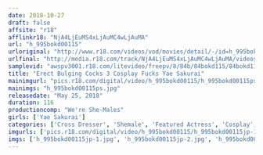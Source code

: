 ```yaml
---
date: 2018-10-27
draft: false
affsite: "r18"
afflinkr18: "NjA4LjEuMS4xLjAuMC4wLjAuMA"
url: "h_995bokd00115"
urloriginal: "http://www.r18.com/videos/vod/movies/detail/-/id=h_995bokd00115"
urlfinal: "http://media.r18.com/track/NjA4LjEuMS4xLjAuMC4wLjAuMA/videos/vod/movies/detail/-/id=h_995bokd00115"
samplevid: "awspv3001.r18.com/litevideo/freepv/8/84b/84bokd115/84bokd115_dmb_w.mp4"
title: "Erect Bulging Cocks 3 Cosplay Fucks Yae Sakurai"
mainimgurl: "pics.r18.com/digital/video/h_995bokd00115/h_995bokd00115ps.jpg"
mainimgs: "h_995bokd00115ps.jpg"
releasedate: "May 25, 2018"
duration: 116
productioncomp: "We're She-Males"
girls: ['Yae Sakurai']
categories: ['Cross Dresser', 'Shemale', 'Featured Actress', 'Cosplay', 'Creampie', 'Anal Sex', 'Hi-Def']
imgurls: ['pics.r18.com/digital/video/h_995bokd00115/h_995bokd00115jp-1.jpg', 'pics.r18.com/digital/video/h_995bokd00115/h_995bokd00115jp-2.jpg', 'pics.r18.com/digital/video/h_995bokd00115/h_995bokd00115jp-3.jpg', 'pics.r18.com/digital/video/h_995bokd00115/h_995bokd00115jp-4.jpg', 'pics.r18.com/digital/video/h_995bokd00115/h_995bokd00115jp-5.jpg', 'pics.r18.com/digital/video/h_995bokd00115/h_995bokd00115jp-6.jpg', 'pics.r18.com/digital/video/h_995bokd00115/h_995bokd00115jp-7.jpg', 'pics.r18.com/digital/video/h_995bokd00115/h_995bokd00115jp-8.jpg', 'pics.r18.com/digital/video/h_995bokd00115/h_995bokd00115jp-9.jpg', 'pics.r18.com/digital/video/h_995bokd00115/h_995bokd00115jp-10.jpg', 'pics.r18.com/digital/video/h_995bokd00115/h_995bokd00115jp-11.jpg', 'pics.r18.com/digital/video/h_995bokd00115/h_995bokd00115jp-12.jpg', 'pics.r18.com/digital/video/h_995bokd00115/h_995bokd00115jp-13.jpg', 'pics.r18.com/digital/video/h_995bokd00115/h_995bokd00115jp-14.jpg', 'pics.r18.com/digital/video/h_995bokd00115/h_995bokd00115jp-15.jpg', 'pics.r18.com/digital/video/h_995bokd00115/h_995bokd00115jp-16.jpg', 'pics.r18.com/digital/video/h_995bokd00115/h_995bokd00115jp-17.jpg', 'pics.r18.com/digital/video/h_995bokd00115/h_995bokd00115jp-18.jpg', 'pics.r18.com/digital/video/h_995bokd00115/h_995bokd00115jp-19.jpg', 'pics.r18.com/digital/video/h_995bokd00115/h_995bokd00115jp-20.jpg']
imgs: ['h_995bokd00115jp-1.jpg', 'h_995bokd00115jp-2.jpg', 'h_995bokd00115jp-3.jpg', 'h_995bokd00115jp-4.jpg', 'h_995bokd00115jp-5.jpg', 'h_995bokd00115jp-6.jpg', 'h_995bokd00115jp-7.jpg', 'h_995bokd00115jp-8.jpg', 'h_995bokd00115jp-9.jpg', 'h_995bokd00115jp-10.jpg', 'h_995bokd00115jp-11.jpg', 'h_995bokd00115jp-12.jpg', 'h_995bokd00115jp-13.jpg', 'h_995bokd00115jp-14.jpg', 'h_995bokd00115jp-15.jpg', 'h_995bokd00115jp-16.jpg', 'h_995bokd00115jp-17.jpg', 'h_995bokd00115jp-18.jpg', 'h_995bokd00115jp-19.jpg', 'h_995bokd00115jp-20.jpg']
---
```

